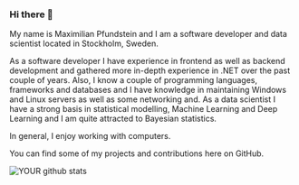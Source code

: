 ### Hi there 👋

My name is Maximilian Pfundstein and I am a software developer and data scientist located in Stockholm, Sweden.

As a software developer I have experience in frontend as well as backend development and gathered more in-depth experience in .NET over the past couple of years. Also, I know a couple of programming languages, frameworks and databases and I have knowledge in maintaining Windows and Linux servers as well as some networking and. As a data scientist I have a strong basis in statistical modelling, Machine Learning and Deep Learning and I am quite attracted to Bayesian statistics.

In general, I enjoy working with computers.

You can find some of my projects and contributions here on GitHub.

![YOUR github stats](https://github-readme-stats.vercel.app/api?username=flennic)
